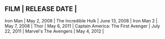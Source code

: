 FILM                               | RELEASE DATE  |
----------------------------------------------------
Iron Man                           | May 2, 2008   |
The Incredible Hulk                | June 13, 2008 |
Iron Man 2                         | May 7, 2008   |
Thor                               | May 6, 2011   |
Captain America: The First Avenger | July 22, 2011 |
Marvel's The Avengers              | May 4, 2012   |
